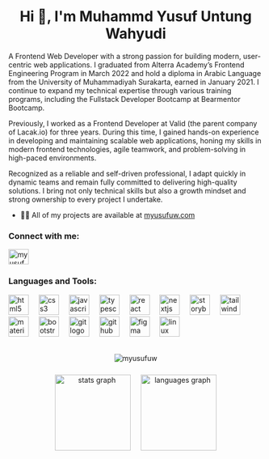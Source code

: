 <h1 align="center">Hi 👋, I'm Muhammd Yusuf Untung Wahyudi</h1>
<p>A Frontend Web Developer with a strong passion for building modern, user-centric web applications. I graduated from Alterra Academy’s Frontend Engineering Program in March 2022 and hold a diploma in Arabic Language from the University of Muhammadiyah Surakarta, earned in January 2021. I continue to expand my technical expertise through various training programs, including the Fullstack Developer Bootcamp at Bearmentor Bootcamp.</p>
<p>Previously, I worked as a Frontend Developer at Valid (the parent company of Lacak.io) for three years. During this time, I gained hands-on experience in developing and maintaining scalable web applications, honing my skills in modern frontend technologies, agile teamwork, and problem-solving in high-paced environments.</p>
<p>Recognized as a reliable and self-driven professional, I adapt quickly in dynamic teams and remain fully committed to delivering high-quality solutions. I bring not only technical skills but also a growth mindset and strong ownership to every project I undertake.</p>

- 👨‍💻 All of my projects are available at [myusufuw.com](myusufuw.com)

<h3 align="left">Connect with me:</h3>
<p align="left">
<a href="https://linkedin.com/in/myusufuw" target="blank"><img align="center" src="https://raw.githubusercontent.com/rahuldkjain/github-profile-readme-generator/master/src/images/icons/Social/linked-in-alt.svg" alt="myusufuw" height="30" width="40" /></a>
</p>

<h3 align="left">Languages and Tools:</h3>
<div align="left">
  <img src="https://cdn.jsdelivr.net/gh/devicons/devicon/icons/html5/html5-original.svg" height="40" alt="html5 logo"  />
  <img width="12" />
  <img src="https://cdn.jsdelivr.net/gh/devicons/devicon/icons/css3/css3-original.svg" height="40" alt="css3 logo"  />
  <img width="12" />
  <img src="https://cdn.jsdelivr.net/gh/devicons/devicon/icons/javascript/javascript-original.svg" height="40" alt="javascript logo"  />
  <img width="12" />
  <img src="https://cdn.jsdelivr.net/gh/devicons/devicon/icons/typescript/typescript-original.svg" height="40" alt="typescript logo"  />
  <img width="12" />
  <img src="https://cdn.jsdelivr.net/gh/devicons/devicon/icons/react/react-original.svg" height="40" alt="react logo"  />
  <img width="12" />
  <img src="https://cdn.jsdelivr.net/gh/devicons/devicon/icons/nextjs/nextjs-original.svg" height="40" alt="nextjs logo"  />
  <img width="12" />
  <img src="https://cdn.jsdelivr.net/gh/devicons/devicon/icons/storybook/storybook-original.svg" height="40" alt="storybook logo"  />
  <img width="12" />
  <img src="https://cdn.jsdelivr.net/gh/devicons/devicon/icons/tailwindcss/tailwindcss-original-wordmark.svg" height="40" alt="tailwindcss logo"  />
  <img width="12" />
  <img src="https://cdn.jsdelivr.net/gh/devicons/devicon/icons/materialui/materialui-original.svg" height="40" alt="materialui logo"  />
  <img width="12" />
  <img src="https://cdn.jsdelivr.net/gh/devicons/devicon/icons/bootstrap/bootstrap-original.svg" height="40" alt="bootstrap logo"  />
  <img width="12" />
  <img src="https://cdn.jsdelivr.net/gh/devicons/devicon/icons/git/git-original.svg" height="40" alt="git logo"  />
  <img width="12" />
  <img src="https://cdn.jsdelivr.net/gh/devicons/devicon/icons/github/github-original.svg" height="40" alt="github logo"  />
  <img width="12" />
  <img src="https://cdn.jsdelivr.net/gh/devicons/devicon/icons/figma/figma-original.svg" height="40" alt="figma logo"  />
  <img width="12" />
  <img src="https://cdn.jsdelivr.net/gh/devicons/devicon/icons/linux/linux-original.svg" height="40" alt="linux logo"  />
</div>

<br/>
<p align="center"> <img src="https://komarev.com/ghpvc/?username=myusufuw&label=Profile%20views&color=0e75b6&style=flat" alt="myusufuw" /> </p>

<div align="center" style="margin-top: 24px;">
  <img src="https://github-readme-stats.vercel.app/api?username=myusufuw&hide_title=false&hide_rank=true&show_icons=true&include_all_commits=true&count_private=true&disable_animations=false&theme=dracula&locale=en&hide_border=false&order=1" height="150" alt="stats graph" />
&nbsp; &nbsp;
<img src="https://github-readme-stats.vercel.app/api/top-langs?username=myusufuw&locale=en&hide_title=false&layout=compact&card_width=320&langs_count=5&theme=dracula&hide_border=false&order=2" height="150" alt="languages graph"  />
</div>
